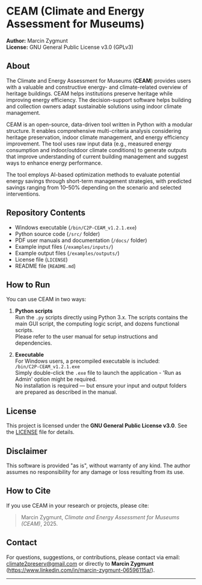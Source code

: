 # CEAM (Climate and Energy Assessment for Museums)

**Author:** Marcin Zygmunt  
**License:** GNU General Public License v3.0 (GPLv3)

## About

The Climate and Energy Assessment for Museums (**CEAM**) provides users with a valuable and constructive energy- and climate-related overview of heritage buildings. CEAM helps institutions preserve heritage while improving energy efficiency. The decision-support software helps building and collection owners adapt sustainable solutions using indoor climate management.

CEAM is an open-source, data-driven tool written in Python with a modular structure. It enables comprehensive multi-criteria analysis considering heritage preservation, indoor climate management, and energy efficiency improvement. The tool uses raw input data (e.g., measured energy consumption and indoor/outdoor climate conditions) to generate outputs that improve understanding of current building management and suggest ways to enhance energy performance.

The tool employs AI-based optimization methods to evaluate potential energy savings through short-term management strategies, with predicted savings ranging from 10–50% depending on the scenario and selected interventions.

## Repository Contents

- Windows executable (`/bin/C2P-CEAM_v1.2.1.exe`)
- Python source code (`/src/` folder)
- PDF user manuals and documentation (`/docs/` folder)
- Example input files (`/examples/inputs/`)
- Example output files (`/examples/outputs/`)
- License file (`LICENSE`)
- README file (`README.md`)

## How to Run

You can use CEAM in two ways:

1. **Python scripts**  
   Run the `.py` scripts directly using Python 3.x.
   The scripts contains the main GUI script, the computing logic script, and dozens functional scripts.    
   Please refer to the user manual for setup instructions and dependencies.

3. **Executable**  
   For Windows users, a precompiled executable is included:  
   `/bin/C2P-CEAM_v1.2.1.exe`  
   Simply double-click the `.exe` file to launch the application - 'Run as Admin' option might be required.  
   No installation is required — but ensure your input and output folders are prepared as described in the manual.

## License

This project is licensed under the **GNU General Public License v3.0**. See the [LICENSE](./LICENSE) file for details.

## Disclaimer

This software is provided "as is", without warranty of any kind. The author assumes no responsibility for any damage or loss resulting from its use.

## How to Cite

If you use CEAM in your research or projects, please cite:  
> Marcin Zygmunt, *Climate and Energy Assessment for Museums (CEAM)*, 2025.

## Contact

For questions, suggestions, or contributions, please contact via email: climate2preserv@gmail.com or directly to **Marcin Zygmunt** (https://www.linkedin.com/in/marcin-zygmunt-06596115a/).

---
